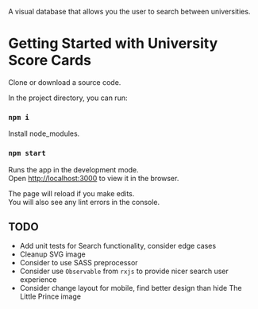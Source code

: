 A visual database that allows you the user to search between universities. 

# Getting Started with University Score Cards

Clone or download a source code.

In the project directory, you can run:

### `npm i`

Install node_modules.

### `npm start`

Runs the app in the development mode.\
Open [http://localhost:3000](http://localhost:3000) to view it in the browser.

The page will reload if you make edits.\
You will also see any lint errors in the console.

## TODO

- Add unit tests for Search functionality, consider edge cases
- Cleanup SVG image
- Consider to use SASS preprocessor
- Consider use `Observable` from `rxjs` to provide nicer search user experience
- Consider change layout for mobile, find better design than hide The Little Prince image
